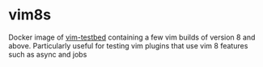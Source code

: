 # vim8s

Docker image of [vim-testbed](https://github.com/tweekmonster/vim-testbed) containing a few vim builds of version 8 and above.
Particularly useful for testing vim plugins that use vim 8 features such as async and jobs
